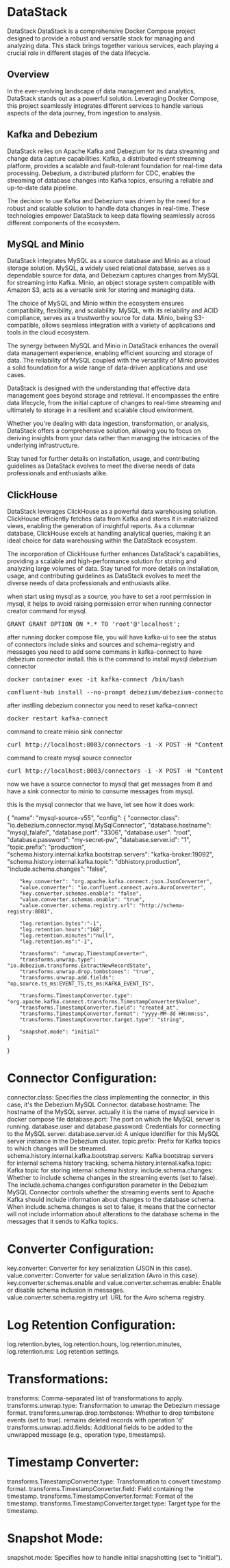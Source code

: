 # DataStack
DataStack
DataStack is a comprehensive Docker Compose project designed to provide a robust and versatile stack for managing and analyzing data. This stack brings together various services, each playing a crucial role in different stages of the data lifecycle.

## Overview
In the ever-evolving landscape of data management and analytics, DataStack stands out as a powerful solution. Leveraging Docker Compose, this project seamlessly integrates different services to handle various aspects of the data journey, from ingestion to analysis.

## Kafka and Debezium
DataStack relies on Apache Kafka and Debezium for its data streaming and change data capture capabilities. Kafka, a distributed event streaming platform, provides a scalable and fault-tolerant foundation for real-time data processing. Debezium, a distributed platform for CDC, enables the streaming of database changes into Kafka topics, ensuring a reliable and up-to-date data pipeline.

The decision to use Kafka and Debezium was driven by the need for a robust and scalable solution to handle data changes in real-time. These technologies empower DataStack to keep data flowing seamlessly across different components of the ecosystem.

## MySQL and Minio
DataStack integrates MySQL as a source database and Minio as a cloud storage solution. MySQL, a widely used relational database, serves as a dependable source for data, and Debezium captures changes from MySQL for streaming into Kafka. Minio, an object storage system compatible with Amazon S3, acts as a versatile sink for storing and managing data.

The choice of MySQL and Minio within the ecosystem ensures compatibility, flexibility, and scalability. MySQL, with its reliability and ACID compliance, serves as a trustworthy source for data. Minio, being S3-compatible, allows seamless integration with a variety of applications and tools in the cloud ecosystem.

The synergy between MySQL and Minio in DataStack enhances the overall data management experience, enabling efficient sourcing and storage of data. The reliability of MySQL coupled with the versatility of Minio provides a solid foundation for a wide range of data-driven applications and use cases.

DataStack is designed with the understanding that effective data management goes beyond storage and retrieval. It encompasses the entire data lifecycle, from the initial capture of changes to real-time streaming and ultimately to storage in a resilient and scalable cloud environment.

Whether you're dealing with data ingestion, transformation, or analysis, DataStack offers a comprehensive solution, allowing you to focus on deriving insights from your data rather than managing the intricacies of the underlying infrastructure.

Stay tuned for further details on installation, usage, and contributing guidelines as DataStack evolves to meet the diverse needs of data professionals and enthusiasts alike.

## ClickHouse
DataStack leverages ClickHouse as a powerful data warehousing solution. ClickHouse efficiently fetches data from Kafka and stores it in materialized views, enabling the generation of insightful reports. As a columnar database, ClickHouse excels at handling analytical queries, making it an ideal choice for data warehousing within the DataStack ecosystem.

The incorporation of ClickHouse further enhances DataStack's capabilities, providing a scalable and high-performance solution for storing and analyzing large volumes of data. Stay tuned for more details on installation, usage, and contributing guidelines as DataStack evolves to meet the diverse needs of data professionals and enthusiasts alike.


when start using mysql as a source, you have to set a root permission in mysql, it helps to avoid raising permission error when running connector creator command for mysql.

<pre>
GRANT GRANT OPTION ON *.* TO 'root'@'localhost';
</pre>

after running docker compose file, you will have kafka-ui to see the status of connectors include sinks and sources and schema-registry and messages
you need to add some commans in kafka-connect to have debezium connector install. this is the command to install mysql debezium connector

<pre>
docker container exec -it kafka-connect /bin/bash
</pre>

<pre>
confluent-hub install --no-prompt debezium/debezium-connector-mysql:latest
</pre>

after instlling debezium connector you need to reset kafka-connect

<pre>
docker restart kafka-connect
</pre>

command to create minio sink connector

<pre>
curl http://localhost:8083/connectors -i -X POST -H "Content-Type:application/json" -d "@/connectors/minio-sink.properties"
</pre>

command to create mysql source connector

<pre>
curl http://localhost:8083/connectors -i -X POST -H "Content-Type:application/json" -d "@/connectors/mysql-source.properties"
</pre>

now we have a source connector to mysql that get messages from it and have a sink connector to minio to consume messages from mysql.


this is the mysql connector that we have, let see how it does work:

{
    "name": "mysql-source-v55", 
    "config": {
        "connector.class": "io.debezium.connector.mysql.MySqlConnector", 
        "database.hostname": "mysql_falafel", 
        "database.port": "3306", 
        "database.user": "root", 
        "database.password": "my-secret-pw", 
        "database.server.id": "1", 
        "topic.prefix": "production", 
        "schema.history.internal.kafka.bootstrap.servers": "kafka-broker:19092", 
        "schema.history.internal.kafka.topic": "dbhistory.production", 
        "include.schema.changes": "false",

        "key.converter": "org.apache.kafka.connect.json.JsonConverter",
        "value.converter": "io.confluent.connect.avro.AvroConverter",
        "key.converter.schemas.enable": "false",
        "value.converter.schemas.enable": "true",
        "value.converter.schema.registry.url": "http://schema-registry:8081",

        "log.retention.bytes":"-1",
        "log.retention.hours":"168",       
        "log.retention.minutes":"null",
        "log.retention.ms":"-1",
        
        "transforms": "unwrap,TimestampConverter",
        "transforms.unwrap.type": "io.debezium.transforms.ExtractNewRecordState",
        "transforms.unwrap.drop.tombstones": "true",
        "transforms.unwrap.add.fields": "op,source.ts_ms:EVENT_TS,ts_ms:KAFKA_EVENT_TS",

        "transforms.TimestampConverter.type": "org.apache.kafka.connect.transforms.TimestampConverter$Value",
        "transforms.TimestampConverter.field": "created_at",
        "transforms.TimestampConverter.format": "yyyy-MM-dd HH:mm:ss",
        "transforms.TimestampConverter.target.type": "string",

        "snapshot.mode": "initial"
    }
}


# Connector Configuration:

connector.class: Specifies the class implementing the connector, in this case, it's the Debezium MySQL Connector.
database.hostname: The hostname of the MySQL server. actually it is the name of mysql service in docker compose file
database.port: The port on which the MySQL server is running.
database.user and database.password: Credentials for connecting to the MySQL server.
database.server.id: A unique identifier for this MySQL server instance in the Debezium cluster.
topic.prefix: Prefix for Kafka topics to which changes will be streamed.
schema.history.internal.kafka.bootstrap.servers: Kafka bootstrap servers for internal schema history tracking.
schema.history.internal.kafka.topic: Kafka topic for storing internal schema history.
include.schema.changes: Whether to include schema changes in the streaming events (set to false).
The include.schema.changes configuration parameter in the Debezium MySQL Connector controls whether the streaming events sent to Apache Kafka should include information about changes to the database schema. When include.schema.changes is set to false, it means that the connector will not include information about alterations to the database schema in the messages that it sends to Kafka topics.

# Converter Configuration:

key.converter: Converter for key serialization (JSON in this case).
value.converter: Converter for value serialization (Avro in this case).
key.converter.schemas.enable and value.converter.schemas.enable: Enable or disable schema inclusion in messages.
value.converter.schema.registry.url: URL for the Avro schema registry.

# Log Retention Configuration:

log.retention.bytes, log.retention.hours, log.retention.minutes, log.retention.ms: Log retention settings.


# Transformations:

transforms: Comma-separated list of transformations to apply.
transforms.unwrap.type: Transformation to unwrap the Debezium message format.
transforms.unwrap.drop.tombstones: Whether to drop tombstone events (set to true). remains deleted records with operation 'd'
transforms.unwrap.add.fields: Additional fields to be added to the unwrapped message (e.g., operation type, timestamps).

# Timestamp Converter:

transforms.TimestampConverter.type: Transformation to convert timestamp format.
transforms.TimestampConverter.field: Field containing the timestamp.
transforms.TimestampConverter.format: Format of the timestamp.
transforms.TimestampConverter.target.type: Target type for the timestamp.

# Snapshot Mode:

snapshot.mode: Specifies how to handle initial snapshotting (set to "initial").